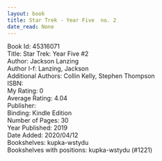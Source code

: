 ```yaml
---
layout: book
title: Star Trek - Year Five  no. 2
date_read: None
---
```


Book Id: 45316071<br />
Title: Star Trek: Year Five #2<br />
Author: Jackson Lanzing<br />
Author l-f: Lanzing, Jackson<br />
Additional Authors: Collin Kelly, Stephen Thompson<br />
ISBN: <br />
My Rating: 0<br />
Average Rating: 4.04<br />
Publisher: <br />
Binding: Kindle Edition<br />
Number of Pages: 30<br />
Year Published: 2019<br />
Date Added: 2020/04/12<br />
Bookshelves: kupka-wstydu<br />
Bookshelves with positions: kupka-wstydu (#1221)<br />

